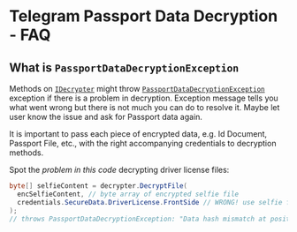 # Telegram Passport Data Decryption - FAQ

## What is `PassportDataDecryptionException`

Methods on [`IDecrypter`] might throw [`PassportDataDecryptionException`] exception if there is a problem in decryption.
Exception message tells you what went wrong but there is not much you can do to resolve it.
Maybe let user know the issue and ask for Passport data again.

It is important to pass each piece of encrypted data, e.g. Id Document, Passport File, etc., with the right
accompanying credentials to decryption methods.

Spot the _problem in this code_ decrypting driver license files:

```c#
byte[] selfieContent = decrypter.DecryptFile(
  encSelfieContent, // byte array of encrypted selfie file
  credentials.SecureData.DriverLicense.FrontSide // WRONG! use selfie file credentials
);
// throws PassportDataDecryptionException: "Data hash mismatch at position 123."
```

<!-- ----------- -->

[`IDecrypter`]: https://github.com/TelegramBots/Telegram.Bot.Extensions.Passport/blob/master/src/Telegram.Bot.Extensions.Passport/Decryption/IDecrypter.cs
[`PassportDataDecryptionException`]: https://github.com/TelegramBots/Telegram.Bot.Extensions.Passport/blob/master/src/Telegram.Bot.Extensions.Passport/Decryption/PassportDataDecryptionException.cs